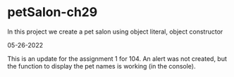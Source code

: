 # petSalon-ch29
In this project we create a pet salon using object literal, object constructor

05-26-2022

This is an update for the assignment 1 for 104. An alert was not created, but the function to display the pet names is working (in the console).
